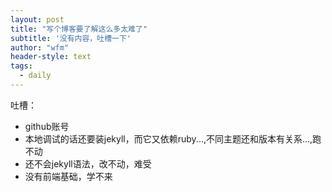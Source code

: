 ```yaml
---
layout: post
title: "写个博客要了解这么多太难了"
subtitle: '没有内容，吐槽一下'
author: "wfm"
header-style: text
tags:
  - daily
---
```

吐槽：

- github账号
- 本地调试的话还要装jekyll，而它又依赖ruby...,不同主题还和版本有关系...,跑不动
- 还不会jekyll语法，改不动，难受
- 没有前端基础，学不来